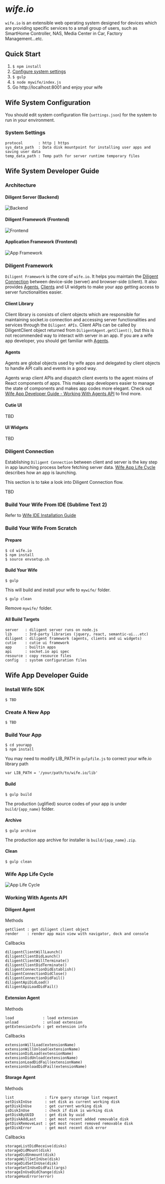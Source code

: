 # *wife.io* #

`wife.io` is an extensible web operating system designed for devices which are providing specific services to a small group of users, such as SmartHome Controller, NAS, Media  Center in Car, Factory Management...etc.

## Quick Start ##

1. `$ npm install`
2. [Configure system settings](#user-content-wife-system-configuration)
2. `$ gulp`
3. `$ node mywife/index.js`
4. Go http://localhost:8001 and enjoy your wife


## Wife System Configuration ##

You should edit system configuration file (`settings.json`) for the system to run in your environment.

### System Settings ###
```
protocol       : http | https
sys_data_path  : Data disk mountpoint for installing user apps and saving user data
temp_data_path : Temp path for server runtime temporary files
```


## Wife System Developer Guide ##

### Architecture ###

#### Diligent Server (Backend) ####

![Backend](site/diligent_be.png)

#### Diligent Framework (Frontend) ####

![Frontend](site/diligent_fe.png)

#### Application Framework (Frontend) ####

![App Framework](site/app_framework.png)


### Diligent Framework ###

`Diligent Framework` is the core of `wife.io`. It helps you maintain the [Diligent Connection](#user-content-diligent-connection) between device-side (server) and browser-side (client). It also provides [Agents](#user-content-agents), [Clients](#user-content-client-library) and UI widgets to make your app getting access to server functionalities easier.

#### Client Library ####

Client library is consists of client objects which are responsible for maintaining socket.io connection and accessing server functionalities and services through the `Diligent APIs`.
Client APIs can be called by DiligentClient object returned from `DiligentAgent.getClient()`, but this is not recommended way to interact with server in an app. If you are a wife app developer, you should get familiar with [Agents](#user-content-agents).

#### Agents ####

Agents are global objects used by wife apps and delegated by client objects to handle API calls and events in a good way.

Agents wrap client APIs and dispatch client events to the agent mixins of React components of apps. This makes app developers easier to manage the state of components and makes app codes more elegant. Check out [Wife App Developer Guide - Working With Agents API](#user-content-working-with-agents-api) to find more.


#### Cutie UI ####

TBD

#### UI Widgets ####

TBD

### Diligent Connection ###

Establishing `Diligent Connection` between client and server is the key step in app launching process before fetching server data. [Wife App Life Cycle](#user-content-wife-app-life-cycle) describes how an app is launching.

This section is to take a look into Diligent Connection flow.

TBD

### Build Your Wife From IDE (Sublime Text 2) ###

Refer to [Wife IDE Installation Guide](https://www.evernote.com/l/AMv_ZRQaZ0lEEKXZF28E_ojXFXSz_YWQz-s)

### Build Your Wife From Scratch ###

#### Prepare ####
```
$ cd wife.io
$ npm install
$ source envsetup.sh
```

#### Build Your Wife ####
```
$ gulp
```
This will build and install your wife to `mywife/` folder.
```
$ gulp clean
```
Remove `mywife/` folder.


#### All Build Targets ####
```
server   : diligent server runs on node.js
lib      : 3rd-party libraries (jquery, react, semantic-ui...etc)
diligent : diligent framework (agents, clients and ui widgets)
cutie    : cutie ui framework
app      : builtin apps
api      : socket.io api spec
resource : copy resource files
config   : system configuration files
```


## Wife App Developer Guide ##

### Install Wife SDK ###

```
$ TBD
```

### Create A New App ###

```
$ TBD
```

### Build Your App ###
```
$ cd yourapp
$ npm install
```
You may need to modify LIB_PATH in `gulpfile.js` to correct your wife.io library path
```
var LIB_PATH = '/your/path/to/wife.io/lib'
```
#### Build ####
```
$ gulp build
```
The production (uglified) source codes of your app is under `build/{app_name}` folder.

#### Archive ####
```
$ gulp archive
```
The production app archive for installer is `build/{app_name}.zip`.

#### Clean ####
```
$ gulp clean
```

### Wife App Life Cycle ###

![App Life Cycle](site/app_life_cycle.png)

### Working With Agents API ###

#### Diligent Agent ####

Methods
```
getClient : get diligent client object
render    : render app main view with navigator, dock and console
```
Callbacks
```
diligentClientWillLaunch()
diligentClientDidLaunch()
diligentClientWillTerminate()
diligentClientDidTerminate()
diligentConnectionDidEstablish()
diligentConnectionDidClose()
diligentConnectionDidFail()
diligentApiDidLoad()
diligentApiLoadDidFail()
```

#### Extension Agent ####

Methods
```
load             : load extension
unload           : unload extension
getExtensionInfo : get extension info
```
Callbacks
```
extensionWillLoad(extensionName)
extensionWillUnload(extensionName)
extensionDidLoad(extensionName)
extensionDidUnload(extensionName)
extensionLoadDidFail(extensionName)
extensionUnloadDidFail(extensionName)
```

#### Storage Agent ####

Methods
```
list              : fire query storage list request
setDiskInUse      : set disk as current working disk
getDiskInUse      : get current working disk
isDiskInUse       : check if disk is working disk
getDiskByUUID     : get disk by uuid
getDiskAddLast    : get most recent added removable disk
getDiskRemoveLast : get most recent removed removable disk
getDiskError      : get most recent disk error
```
Callbacks
```
storageListDidReceive(disks)
storageDidMount(disk)
storageDidUnmount(disk)
storageWillSetInUse(disk)
storageDidSetInUse(disk)
storageSetInUseDidFail(args)
storageInUseDidChange(disk)
storageHasError(error)
```
